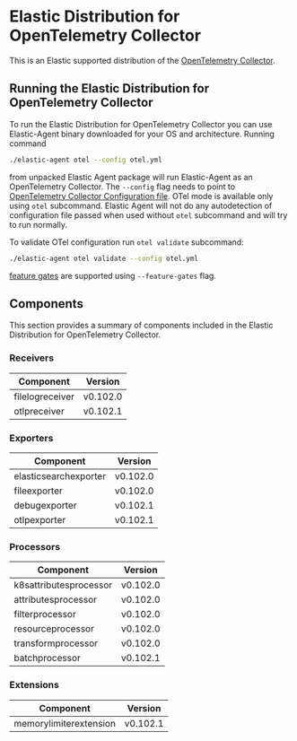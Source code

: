 # Elastic Distribution for OpenTelemetry Collector

This is an Elastic supported distribution of the [OpenTelemetry Collector](https://github.com/open-telemetry/opentelemetry-collector).

## Running the Elastic Distribution for OpenTelemetry Collector

To run the Elastic Distribution for OpenTelemetry Collector you can use Elastic-Agent binary downloaded for your OS and architecture. 
Running command 

```bash
./elastic-agent otel --config otel.yml
```

from unpacked Elastic Agent package will run Elastic-Agent as an OpenTelemetry Collector. The `--config` flag needs to point to [OpenTelemetry Collector Configuration file](https://opentelemetry.io/docs/collector/configuration/). OTel mode is available only using `otel` subcommand. Elastic Agent will not do any autodetection of configuration file passed when used without `otel` subcommand and will try to run normally.


To validate OTel configuration run `otel validate` subcommand:

```bash
./elastic-agent otel validate --config otel.yml
```

[feature gates](https://github.com/open-telemetry/opentelemetry-collector/blob/main/featuregate/README.md#controlling-gates) are supported using `--feature-gates` flag.

## Components

This section provides a summary of components included in the Elastic Distribution for OpenTelemetry Collector.


### Receivers

| Component | Version |
|---|---|
| filelogreceiver | v0.102.0|
| otlpreceiver | v0.102.1|




### Exporters

| Component | Version |
|---|---|
| elasticsearchexporter | v0.102.0|
| fileexporter | v0.102.0|
| debugexporter | v0.102.1|
| otlpexporter | v0.102.1|




### Processors

| Component | Version |
|---|---|
| k8sattributesprocessor | v0.102.0|
| attributesprocessor | v0.102.0|
| filterprocessor | v0.102.0|
| resourceprocessor | v0.102.0|
| transformprocessor | v0.102.0|
| batchprocessor | v0.102.1|




### Extensions

| Component | Version |
|---|---|
| memorylimiterextension | v0.102.1|

